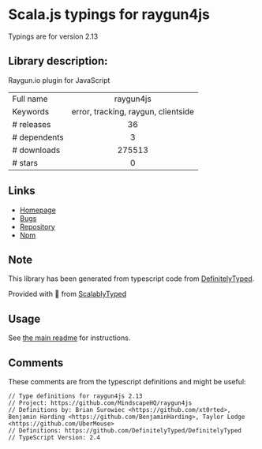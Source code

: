 
# Scala.js typings for raygun4js

Typings are for version 2.13

## Library description:
Raygun.io plugin for JavaScript

|                    |                 |
| ------------------ | :-------------: |
| Full name          | raygun4js |
| Keywords           | error, tracking, raygun, clientside |
| # releases         | 36 |
| # dependents       | 3 |
| # downloads        | 275513 |
| # stars            | 0 |

## Links
- [Homepage](https://github.com/MindscapeHQ/raygun4js)
- [Bugs](https://github.com/MindscapeHQ/raygun4js/issues)
- [Repository](https://github.com/MindscapeHQ/raygun4js)
- [Npm](https://www.npmjs.com/package/raygun4js)
    


## Note
This library has been generated from typescript code from [DefinitelyTyped](https://definitelytyped.org).

Provided with :purple_heart: from [ScalablyTyped](https://github.com/oyvindberg/ScalablyTyped)

## Usage
See [the main readme](../../readme.md) for instructions.

## Comments

These comments are from the typescript definitions and might be useful:
```
// Type definitions for raygun4js 2.13
// Project: https://github.com/MindscapeHQ/raygun4js
// Definitions by: Brian Surowiec <https://github.com/xt0rted>, Benjamin Harding <https://github.com/BenjaminHarding>, Taylor Lodge <https://github.com/UberMouse>
// Definitions: https://github.com/DefinitelyTyped/DefinitelyTyped
// TypeScript Version: 2.4

```


